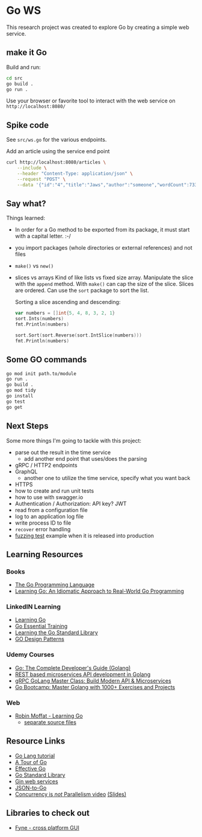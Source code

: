 # Go WS

This research project was created to explore Go by creating a simple web service.

## make it Go

Build and run:

```bash
cd src
go build .
go run .
```

Use your browser or favorite tool to interact with the web service on `http://localhost:8080/`

## Spike code

See `src/ws.go` for the various endpoints.

Add an article using the service end point

```bash
curl http://localhost:8080/articles \
    --include \
    --header "Content-Type: application/json" \
    --request "POST" \
    --data '{"id":"4","title":"Jaws","author":"someone","wordCount":7331}'
```

## Say what?

Things learned:

- In order for a Go method to be exported from its package, it must start with a capital letter. :-/
- you import packages (whole directories or external references) and not files
- `make()` vs `new()`
- slices vs arrays
  Kind of like lists vs fixed size array.  Manipulate the slice with the `append` method.  With `make()` can cap the size of the slice.  Slices are ordered.  Can use the `sort` package to sort the list.
  
  Sorting a slice ascending and descending:

  ```go
  var numbers = []int{5, 4, 8, 3, 2, 1}
  sort.Ints(numbers)
  fmt.Println(numbers)

  sort.Sort(sort.Reverse(sort.IntSlice(numbers)))
  fmt.Println(numbers)
  ```

## Some GO commands

```bash
go mod init path.to/module
go run .
go build .
go mod tidy
go install
go test
go get
```

## Next Steps

Some more things I'm going to tackle with this project:

- parse out the result in the time service
  - add another end point that uses/does the parsing
- gRPC / HTTP2 endpoints
- GraphQL
  - another one to utilize the time service, specify what you want back
- HTTPS
- how to create and run unit tests
- how to use with swagger.io
- Authentication / Authorization: API key?  JWT
- read from a configuration file
- log to an application log file
- write process ID to file
- `recover` error handling
- [fuzzing test](https://go.dev/doc/fuzz/) example when it is released into production

## Learning Resources

### Books

- [The Go Programming Language](https://www.amazon.com/gp/product/B0184N7WWS)
- [Learning Go: An Idiomatic Approach to Real-World Go Programming](https://www.amazon.com/gp/product/B08XYGCM71)

### LinkedIN Learning

- [Learning Go](https://www.linkedin.com/learning/learning-go-8399317)
- [Go Essential Training](https://www.linkedin.com/learning/go-essential-training)
- [Learning the Go Standard Library](https://www.linkedin.com/learning/learning-the-go-standard-library)
- [GO Design Patterns](https://www.linkedin.com/learning/go-design-patterns)

### Udemy Courses

- [Go: The Complete Developer's Guide (Golang)](https://www.udemy.com/course/go-the-complete-developers-guide/)
- [REST based microservices API development in Golang](https://www.udemy.com/course/rest-based-microservices-api-development-in-go-lang/)
- [gRPC GoLang Master Class: Build Modern API & Microservices](https://www.udemy.com/course/grpc-golang/)
- [Go Bootcamp: Master Golang with 1000+ Exercises and Projects](https://www.udemy.com/course/learn-go-the-complete-bootcamp-course-golang/)

### Web

- [Robin Moffat - Learning Go](https://rmoff.net/2020/06/25/learning-golang-some-rough-notes-s01e00/)
  - [separate source files](https://rmoff.net/2020/07/16/learning-golang-some-rough-notes-s02e07-splitting-go-code-into-separate-source-files-and-building-a-binary-executable/)

## Resource Links

- [Go Lang tutorial](https://golang.org/doc/tutorial/getting-started)
- [A Tour of Go](https://tour.golang.org/welcome/1)
- [Effective Go](https://golang.org/doc/effective_go#web_server)
- [Go Standard Library](https://pkg.go.dev/std)
- [Gin web services](https://golang.org/doc/tutorial/web-service-gin)
- [JSON-to-Go](https://mholt.github.io/json-to-go/)
- [Concurrency is _not_ Parallelism video](https://www.youtube.com/watch?v=oV9rvDllKEg) [(Slides)](https://talks.golang.org/2012/waza.slide#1)

## Libraries to check out

- [Fyne - cross platform GUI](https://github.com/fyne-io/fyne)
